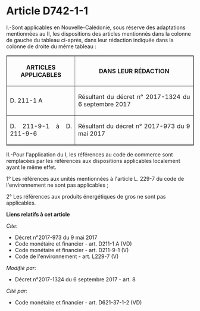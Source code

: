 # Article D742-1-1

I.-Sont applicables en Nouvelle-Calédonie, sous réserve des adaptations mentionnées au II, les dispositions des articles
mentionnés dans la colonne de gauche du tableau ci-après, dans leur rédaction indiquée dans la colonne de droite du même
tableau : 

<table border="1">
  <tbody>
    <tr>
      <th>

ARTICLES APPLICABLES </th>
      <th>

DANS LEUR RÉDACTION </th>
    </tr>
    <tr>
      <td align="justify">

D. 211-1 A 
</td>
      <td align="justify">

Résultant du décret n° 2017-1324 du 6 septembre 2017 </td>
    </tr>
    <tr>
      <td align="justify">

D. 211-9-1 à D. 211-9-6
</td>
      <td align="justify">

Résultant du décret n° 2017-973 du 9 mai 2017 
</td>
    </tr>
  </tbody>
</table>

II.-Pour l'application du I, les références au code de commerce sont remplacées par les références aux dispositions
applicables localement ayant le même effet. 

1° Les références aux unités mentionnées à l'article L. 229-7 du code de l'environnement ne sont pas applicables ; 

2° Les références aux produits énergétiques de gros ne sont pas applicables.

**Liens relatifs à cet article**

_Cite_:

  - Décret n°2017-973 du 9 mai 2017
  - Code monétaire et financier - art. D211-1 A (VD)
  - Code monétaire et financier - art. D211-9-1 (V)
  - Code de l'environnement - art. L229-7 (V)

_Modifié par_:

  - Décret n°2017-1324 du 6 septembre 2017 - art. 8

_Cité par_:

  - Code monétaire et financier - art. D621-37-1-2 (VD)
